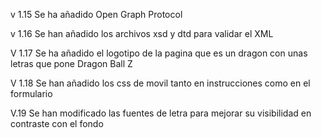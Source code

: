 v 1.15
Se ha añadido Open Graph Protocol

v 1.16 
Se han añadido los archivos xsd y dtd para validar el XML

V 1.17 
Se ha añadido el logotipo de la pagina que es un dragon con unas letras que pone Dragon Ball Z

V 1.18
Se han añadido los css de movil tanto en instrucciones como en el formulario

V.19
Se han modificado las fuentes de letra para mejorar su visibilidad en contraste con el fondo

